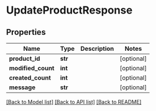 # UpdateProductResponse

## Properties
Name | Type | Description | Notes
------------ | ------------- | ------------- | -------------
**product_id** | **str** |  | [optional] 
**modified_count** | **int** |  | [optional] 
**created_count** | **int** |  | [optional] 
**message** | **str** |  | [optional] 

[[Back to Model list]](../README.md#documentation-for-models) [[Back to API list]](../README.md#documentation-for-api-endpoints) [[Back to README]](../README.md)


